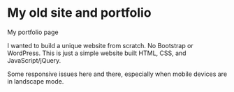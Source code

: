 # My old site and portfolio
My portfolio page

I wanted to build a unique website from scratch. No Bootstrap or WordPress. This is just a simple website built HTML, CSS, and JavaScript/jQuery. 

Some responsive issues here and there, especially when mobile devices are in landscape mode.
